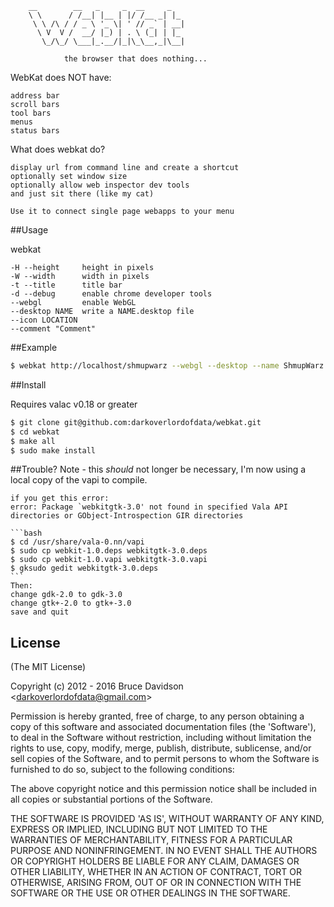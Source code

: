         __        __   _     _  __     _   
        \ \      / /__| |__ | |/ /__ _| |_ 
         \ \ /\ / / _ \ '_ \| ' // _` | __|
          \ V  V /  __/ |_) | . \ (_| | |_ 
           \_/\_/ \___|_.__/|_|\_\__,_|\__|
                                            
                the browser that does nothing...

WebKat does NOT have:

    address bar
    scroll bars
    tool bars
    menus
    status bars

What does webkat do?

    display url from command line and create a shortcut
    optionally set window size
    optionally allow web inspector dev tools
    and just sit there (like my cat)

    Use it to connect single page webapps to your menu

##Usage

webkat <url> <options>

    -H --height     height in pixels
    -W --width      width in pixels
    -t --title      title bar
    -d --debug      enable chrome developer tools
	--webgl			enable WebGL
	--desktop NAME  write a NAME.desktop file 
	--icon LOCATION
	--comment "Comment"



##Example
```bash
$ webkat http://localhost/shmupwarz --webgl --desktop --name ShmupWarz --icon /home/bruce/Pictures/d16a.icon.png --comment "Give Me Those Shmup Wars"
```

##Install

Requires valac v0.18 or greater

```bash
$ git clone git@github.com:darkoverlordofdata/webkat.git
$ cd webkat
$ make all
$ sudo make install
```


##Trouble?
Note - this *should* not longer be necessary, I'm now using a local copy of the vapi to compile.

	if you get this error:
	error: Package `webkitgtk-3.0' not found in specified Vala API directories or GObject-Introspection GIR directories

	```bash
	$ cd /usr/share/vala-0.nn/vapi
	$ sudo cp webkit-1.0.deps webkitgtk-3.0.deps
	$ sudo cp webkit-1.0.vapi webkitgtk-3.0.vapi
	$ gksudo gedit webkitgtk-3.0.deps
	```
	Then:
	change gdk-2.0 to gdk-3.0
	change gtk+-2.0 to gtk+-3.0
	save and quit



## License

(The MIT License)

Copyright (c) 2012 - 2016 Bruce Davidson &lt;darkoverlordofdata@gmail.com&gt;

Permission is hereby granted, free of charge, to any person obtaining
a copy of this software and associated documentation files (the
'Software'), to deal in the Software without restriction, including
without limitation the rights to use, copy, modify, merge, publish,
distribute, sublicense, and/or sell copies of the Software, and to
permit persons to whom the Software is furnished to do so, subject to
the following conditions:

The above copyright notice and this permission notice shall be
included in all copies or substantial portions of the Software.

THE SOFTWARE IS PROVIDED 'AS IS', WITHOUT WARRANTY OF ANY KIND,
EXPRESS OR IMPLIED, INCLUDING BUT NOT LIMITED TO THE WARRANTIES OF
MERCHANTABILITY, FITNESS FOR A PARTICULAR PURPOSE AND NONINFRINGEMENT.
IN NO EVENT SHALL THE AUTHORS OR COPYRIGHT HOLDERS BE LIABLE FOR ANY
CLAIM, DAMAGES OR OTHER LIABILITY, WHETHER IN AN ACTION OF CONTRACT,
TORT OR OTHERWISE, ARISING FROM, OUT OF OR IN CONNECTION WITH THE
SOFTWARE OR THE USE OR OTHER DEALINGS IN THE SOFTWARE.
